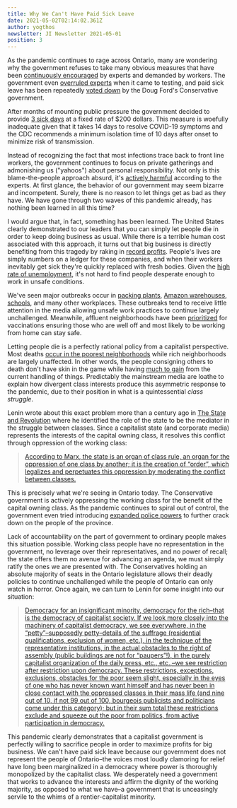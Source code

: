 ```yaml
---
title: Why We Can't Have Paid Sick Leave
date: 2021-05-02T02:14:02.361Z
author: yogthos
newsletter: JI Newsletter 2021-05-01
position: 3
---
```

As the pandemic continues to rage across Ontario, many are wondering why the government refuses to take many obvious measures that have been [continuously encouraged](https://pressprogress.ca/3-times-doug-ford-ignored-health-experts-advice-about-how-to-keep-ontario-safe-from-covid-19/) by experts and demanded by workers. The government even [overruled experts](https://www.theglobeandmail.com/canada/article-doug-ford-overrode-ontarios-top-doctor-on-covid-19-tests-overwhelming/) when it came to testing, and paid sick leave has been repeatedly [voted down](https://www.hrreporter.com/focus-areas/compensation-and-benefits/ontario-conservatives-vote-down-paid-sick-days/355346) by the Doug Ford's Conservative government.

After months of mounting public pressure the government decided to provide [3 sick days](https://www.cbc.ca/news/canada/toronto/covid-19-ontario-april-28-2021-cases-slowing-1.6005192) at a fixed rate of $200 dollars. This measure is woefully inadequate given that it takes 14 days to resolve COVID-19 symptoms and the CDC recommends a minimum isolation time of 10 days after onset to minimize risk of transmission.

Instead of recognizing the fact that most infections trace back to front line workers, the government continues to focus on private gatherings and admonishing us ("yahoos") about personal responsibility. Not only is this blame-the-people approach absurd, it's [actively harmful](https://toronto.ctvnews.ca/premier-ford-reverses-decision-to-close-ontario-playgrounds-amid-backlash-1.5391546) according to the experts. At first glance, the behavior of our government may seem bizarre and incompetent. Surely, there is no reason to let things get as bad as they have. We have gone through two waves of this pandemic already, has nothing been learned in all this time?

I would argue that, in fact, something has been learned. The United States clearly demonstrated to our leaders that you can simply let people die in order to keep doing business as usual. While there is a terrible human cost associated with this approach, it turns out that big business is directly benefiting from this tragedy by raking in [record profits](https://www.taxfairness.ca/sites/default/files/resource/c4tf_record_profits_report_tues_dec_22_2020.pdf). People's lives are simply numbers on a ledger for these companies, and when their workers inevitably get sick they're quickly replaced with fresh bodies. Given the [high rate of unemployment](https://www150.statcan.gc.ca/n1/daily-quotidien/210205/dq210205a-eng.htm), it's not hard to find people desperate enough to work in unsafe conditions.

We've seen major outbreaks occur in [packing plants](https://www.cbc.ca/news/canada/toronto/toronto-officials-update-covid-886-february-1-1.5896069), [Amazon warehouses](https://www.thestar.com/news/gta/2021/03/21/more-than-600-amazon-workers-in-brampton-got-covid-19-why-were-so-few-reported-to-the-province.html), [schools](https://www.ontario.ca/page/covid-19-cases-schools-and-child-care-centres), and many other workplaces. These outbreaks tend to receive little attention in the media allowing unsafe work practices to continue largely unchallenged. Meanwhile, affluent neighborhoods have been [prioritized](https://www.thestar.com/news/gta/2021/04/20/ontario-ignored-its-own-science-tables-advice-on-several-covid-19-vaccine-hotspot-postal-codes.html) for vaccinations ensuring those who are well off and most likely to be working from home can stay safe.

Letting people die is a perfectly rational policy from a capitalist perspective. Most deaths [occur in the poorest neighborhoods](https://globalnews.ca/news/6282548/ontario-poorest-neighbourhoods-avoidable-deaths-study/) while rich neighborhoods are largely unaffected. In other words, the people consigning others to death don't have skin in the game while having [much to gain](https://www.bnnbloomberg.ca/canada-s-top-billionaires-gained-37b-since-covid-19-began-report-1.1495459) from the current handling of things. Predictably the mainstream media are loathe to explain how divergent class interests produce this asymmetric response to the pandemic, due to their position in what is a quintessential *class struggle*.

Lenin wrote about this exact problem more than a century ago in [The State and Revolution](https://www.marxists.org/archive/lenin/works/1917/staterev/) where he identified the role of the state to be the mediator in the struggle between classes. Since a capitalist state (and corporate media) represents the interests of the capital owning class, it resolves this conflict through oppression of the working class:

> [According to Marx, the state is an organ of class rule, an organ for the oppression of one class by another; it is the creation of “order”, which legalizes and perpetuates this oppression by moderating the conflict between classes.](https://www.marxists.org/archive/lenin/works/1917/staterev/ch01.htm)

This is precisely what we're seeing in Ontario today. The Conservative government is actively oppressing the working class for the benefit of the capital owning class. As the pandemic continues to spiral out of control, the government even tried introducing [expanded police powers](https://www.nytimes.com/2021/04/17/world/ontario-covid-cases-police-canada.html) to further crack down on the people of the province.

Lack of accountability on the part of government to ordinary people makes this situation possible. Working class people have no representation in the government, no leverage over their representatives, and no power of recall; the state offers them no avenue for advancing an agenda, we must simply ratify the ones we are presented with. The Conservatives holding an absolute majority of seats in the Ontario legislature allows their deadly policies to continue unchallenged while the people of Ontario can only watch in horror. Once again, we can turn to Lenin for some insight into our situation:

> [Democracy for an insignificant minority, democracy for the rich–that is the democracy of capitalist society. If we look more closely into the machinery of capitalist democracy, we see everywhere, in the “petty”–supposedly petty–details of the suffrage (residential qualifications, exclusion of women, etc.), in the technique of the representative institutions, in the actual obstacles to the right of assembly (public buildings are not for “paupers”!), in the purely capitalist organization of the daily press, etc., etc.,–we see restriction after restriction upon democracy. These restrictions, exceptions, exclusions, obstacles for the poor seem slight, especially in the eyes of one who has never known want himself and has never been in close contact with the oppressed classes in their mass life (and nine out of 10, if not 99 out of 100, bourgeois publicists and politicians come under this category); but in their sum total these restrictions exclude and squeeze out the poor from politics, from active participation in democracy.](https://www.marxists.org/archive/lenin/works/1917/staterev/ch05.htm)

This pandemic clearly demonstrates that a capitalist government is perfectly willing to sacrifice people in order to maximize profits for big business. We can't have paid sick leave because our government does not represent the people of Ontario–the voices most loudly clamoring for relief have long been marginalized in a democracy where power is thoroughly monopolized by the capitalist class. We desperately need a government that works to advance the interests and affirm the dignity of the working majority, as opposed to what we have–a government that is unceasingly servile to the whims of a rentier-capitalist minority.
